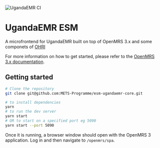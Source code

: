 ![UgandaEMR CI](https://github.com/METS-Programme/esm-ugandaemr-core/workflows/Node.js%20CI/badge.svg)

# UgandaEMR ESM

A microfrontend for UgandaEMR built on top of OpenMRS 3.x and some componets of  [OHRI](https://github.com/UCSF-IGHS/openmrs-esm-ohri)

For more information on how to get started, please refer to the
[OpenMRS 3.x documentation](https://wiki.openmrs.org/display/projects/OpenMRS+3.0%3A+A+Frontend+Framework+that+enables+collaboration+and+better+User+Experience).

## Getting started

```sh
# Clone the repository
git clone git@github.com:METS-Programme/esm-ugandaemr-core.git

# to install dependencies
yarn
# to run the dev server
yarn start
# OR to start on a specified port eg 5090
yarn start --port 5090
```

Once it is running, a browser window
should open with the OpenMRS 3 application. Log in and then navigate to
`/openmrs/spa`.

